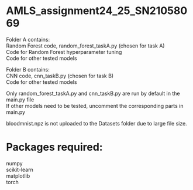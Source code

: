 # AMLS_assignment24_25_SN21058069
Folder A contains:\
Random Forest code,  random_forest_taskA.py (chosen for task A)\
Code for Random Forest hyperparameter tuning\
Code for other tested models

Folder B contains:\
CNN code, cnn_taskB.py (chosen for task B)\
Code for other tested models

Only random_forest_taskA.py and cnn_taskB.py are run by default in the main.py file\
If other models need to be tested, uncomment the corresponding parts in main.py

bloodmnist.npz is not uploaded to the Datasets folder due to large file size.

# Packages required:
numpy\
scikit-learn\
matplotlib\
torch
